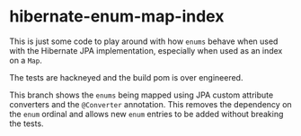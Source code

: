 # hibernate-enum-map-index

This is just some code to play around with how `enums` behave when used with the Hibernate JPA implementation, especially when used as an index on a `Map`.

The tests are hackneyed and the build pom is over engineered.

This branch shows the `enums` being mapped using JPA custom attribute converters and the `@Converter` annotation. This removes the dependency on the `enum` ordinal and allows new `enum` entries to be added without breaking the tests. 
